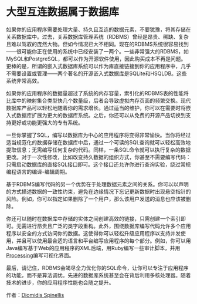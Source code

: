 # 大型互连数据属于数据库

如果你的应用程序需要处理大量、持久且互连的数据元素，不要犹豫，将其存储在关系数据库中。过去，关系数据库管理系统（RDBMS）曾经是昂贵、稀缺、复杂且难以驾驭的庞然大物。但如今情况已大不相同。现在的RDBMS系统很容易找到——很可能你正在使用的系统中已经安装了一两个。一些非常强大的RDBMS，如MySQL和PostgreSQL，都可以作为开源软件使用，因此购买成本不再是问题。更棒的是，所谓的嵌入式数据库系统可以作为库直接链接到你的应用程序中，几乎不需要设置或管理——两个著名的开源嵌入式数据库是SQLite和HSQLDB。这些系统非常高效。

如果你的应用程序的数据量超过了系统的内存容量，索引化的RDBMS表的性能将比库中的映射集合类型快几个数量级，后者会导致虚拟内存页面的频繁交换。现代数据库产品可以轻松地随着你的需求增长。通过适当的维护，你可以在需要时将嵌入式数据库扩展为更大的数据库系统。之后，你还可以从免费的开源产品切换到支持更好或功能更强大的专有系统。

一旦你掌握了SQL，编写以数据库为中心的应用程序将变得非常愉快。当你将经过适当规范化的数据存储在数据库中后，通过一个可读的SQL查询就可以轻松高效地提取信息；无需编写任何复杂的代码。同样，一条SQL命令就可以执行复杂的数据更改。对于一次性修改，比如改变持久数据的组织方式，你甚至不需要编写代码：只需启动数据库的直接SQL接口即可。这个接口还允许你进行查询实验，绕过常规编程语言的编译-编辑周期。

基于RDBMS编写代码的另一个优势在于处理数据元素之间的关系。你可以以声明的方式描述数据的一致性约束，避免在边缘情况下忘记更新数据时出现悬空指针的风险。例如，你可以指定如果删除了一个用户，那么该用户发送的消息也应该被删除。

你还可以随时在数据库中存储的实体之间创建高效的链接，只需创建一个索引即可。无需进行昂贵且广泛的类字段重构。此外，围绕数据库编写代码允许多个应用程序以安全的方式访问你的数据。这使得你可以轻松升级应用程序以支持并发使用，并且可以使用最合适的语言和平台编写应用程序的每个部分。例如，你可以用Java编写基于Web的应用程序的XML后端，用Ruby编写一些审计脚本，并用[Processing](http://www.processing.org/)编写可视化界面。

最后，请记住，RDBMS会竭尽全力优化你的SQL命令，让你可以专注于应用程序的功能，而不是算法调优。先进的数据库系统甚至会在背后利用多核处理器。随着技术的进步，你的应用程序性能也会随之提升。

作者：[Diomidis Spinellis](http://programmer.97things.oreilly.com/wiki/index.php/Diomidis_Spinellis)